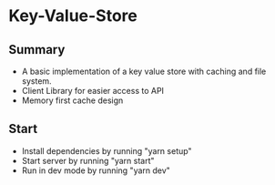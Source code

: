 # Key-Value-Store

## Summary
- A basic implementation of a key value store with caching and file system.
- Client Library for easier access to API
- Memory first cache design

## Start 
- Install dependencies by running "yarn setup"
- Start server by running "yarn start" 
- Run in dev mode by running "yarn dev"


